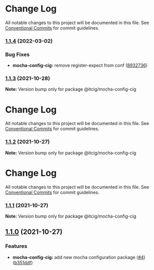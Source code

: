 # Change Log

All notable changes to this project will be documented in this file.
See [Conventional Commits](https://conventionalcommits.org) for commit guidelines.

### [1.1.4](https://github.com/itcig/itcig/compare/@itcig/mocha-config-cig@1.1.3...@itcig/mocha-config-cig@1.1.4) (2022-03-02)


### Bug Fixes

* **mocha-config-cig:** remove register-expect from conf ([8932736](https://github.com/itcig/itcig/commit/893273683b57373174028a058506ed72a8ff8bf2))



### [1.1.3](https://github.com/itcig/itcig/compare/@itcig/mocha-config-cig@1.1.2...@itcig/mocha-config-cig@1.1.3) (2021-10-28)

**Note:** Version bump only for package @itcig/mocha-config-cig





# Change Log

All notable changes to this project will be documented in this file. See
[Conventional Commits](https://conventionalcommits.org) for commit guidelines.

### [1.1.2](https://github.com/itcig/itcig/compare/@itcig/mocha-config-cig@1.1.1...@itcig/mocha-config-cig@1.1.2) (2021-10-27)

**Note:** Version bump only for package @itcig/mocha-config-cig

# Change Log

All notable changes to this project will be documented in this file. See
[Conventional Commits](https://conventionalcommits.org) for commit guidelines.

### [1.1.1](https://github.com/itcig/itcig/compare/@itcig/mocha-config-cig@1.1.0...@itcig/mocha-config-cig@1.1.1) (2021-10-27)

**Note:** Version bump only for package @itcig/mocha-config-cig

## [1.1.0](https://github.com/itcig/itcig/compare/@itcig/mocha-config-cig@1.1.0...@itcig/mocha-config-cig@1.1.0) (2021-10-27)

### Features

- **mocha-config-cig:** add new mocha configuration package
  ([#4](https://github.com/itcig/itcig/issues/4))
  ([b351ddf](https://github.com/itcig/itcig/commit/b351ddf37b93bd6752c551560c6f5bd9b4416e9b))
